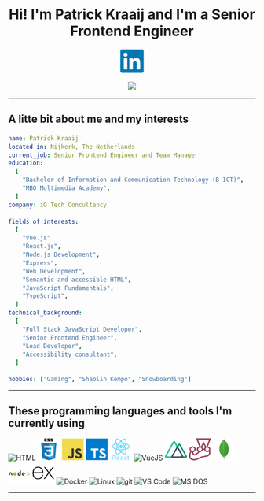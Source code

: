 <h1 align="center">
  Hi! I'm Patrick Kraaij and I'm a Senior Frontend Engineer
</h1>

<p align="center">
<a href="https://www.linkedin.com/in/patrickkraaij/">
  <img height="50" src="https://raw.githubusercontent.com/devicons/devicon/master/icons/linkedin/linkedin-original.svg"/>
</a>
</p>

<p align="center">
  <img src= "https://i.giphy.com/media/qgQUggAC3Pfv687qPC/giphy.webp">
</p>

---

<h2>A litte bit about me and my interests</h2>

```yaml
name: Patrick Kraaij
located_in: Nijkerk, The Netherlands
current_job: Senior Frontend Engineer and Team Manager
education:
  [
    "Bachelor of Information and Communication Technology (B ICT)",
    "MBO Multimedia Academy",
  ]
company: iO Tech Concultancy

fields_of_interests:
  [
    "Vue.js"
    "React.js",
    "Node.js Development",
    "Express",
    "Web Development",
    "Semantic and accessible HTML",
    "JavaScript Fundamentals",
    "TypeScript",
  ]
technical_background:
  [
    "Full Stack JavaScript Developer",
    "Senior Frontend Engineer",
    "Lead Developer",
    "Accessibility consultant",
  ]
  
hobbies: ["Gaming", "Shaolin Kempo", "Snowboarding"]
```
  
---  
  
<h2>These programming languages and tools I'm currently using</h2>
<p align="left">
<img src="https://cdn.jsdelivr.net/gh/devicons/devicon/icons/html5/html5-original.svg" alt="HTML" width="45" height="45"/>
<img src="https://raw.githubusercontent.com/devicons/devicon/master/icons/css3/css3-original-wordmark.svg" alt="CSS3" width="45" height="45" />
<img src="https://raw.githubusercontent.com/devicons/devicon/master/icons/javascript/javascript-original.svg" alt="JavaScript" width="45" height="45" />
<img src="https://raw.githubusercontent.com/devicons/devicon/master/icons/typescript/typescript-original.svg" alt="TypeScript" width="45" height="45" />  
<img src="https://raw.githubusercontent.com/devicons/devicon/master/icons/react/react-original-wordmark.svg" alt="React" width="45" height="45" />  
<img src="https://cdn.jsdelivr.net/gh/devicons/devicon/icons/vuejs/vuejs-original-wordmark.svg" alt="VueJS" width="45" height="45"/>
<img src="https://raw.githubusercontent.com/devicons/devicon/master/icons/nuxtjs/nuxtjs-original.svg" alt="NuxtJS" width="45" height="45"/>
<img src="https://raw.githubusercontent.com/devicons/devicon/master/icons/jest/jest-original.svg" alt="Jest" width="45" height="45"/>
<img src="https://raw.githubusercontent.com/devicons/devicon/master/icons/mongodb/mongodb-original.svg" alt="MongoDB" width="45" height="45" />
<img src="https://raw.githubusercontent.com/devicons/devicon/master/icons/nodejs/nodejs-original-wordmark.svg" alt="NodeJS" width="45" height="45" />
<img src="https://raw.githubusercontent.com/devicons/devicon/master/icons/express/express-original.svg" alt="Express" width="45" height="45" />
<img src="https://cdn.jsdelivr.net/gh/devicons/devicon/icons/docker/docker-original.svg" alt="Docker" width="45" height="45"/>
<img src="https://cdn.jsdelivr.net/gh/devicons/devicon/icons/linux/linux-original.svg" alt="Linux" width="45" height="45"/>       
<img src="https://cdn.jsdelivr.net/gh/devicons/devicon/icons/git/git-original.svg" alt="git" width="45" height="45"/>
<img src="https://cdn.jsdelivr.net/gh/devicons/devicon/icons/vscode/vscode-original.svg" alt="VS Code" width="45" height="45"/>
<img src="https://cdn.jsdelivr.net/gh/devicons/devicon/icons/msdos/msdos-original.svg" alt="MS DOS" width="45" height="45"/>
</p>

---
